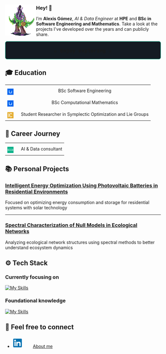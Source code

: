 
<div>
  <img style="width: 100px; height: auto;" align="left" src="assets/illidan.gif" alt="Illidan GIF" />
  <div style="flex: 1;">
    <h3>Hey! 👋</h3>
    <p>
      I’m <strong>Alexis Gómez</strong>, <em>AI & Data Engineer</em> at <strong>HPE</strong>
      and <strong>BSc in Software Engineering and Mathematics</strong>. Take a look at the projects
      I've developed over the years and can publicly share.
    </p>
  </div>
</div>


<div style="background-color: #151b23; border: 1px solid #01A982; border-radius: 6px; font-family: 'SFMono-Regular', Consolas, 'Liberation Mono', Menlo, monospace; font-size: 14px; line-height: 1;">
    <h3 align="center">🚀 Enjoy exploring 🚀</h3>
</div>                                


## 🎓 Education
|  |  |
| :-: | :-: |
|<img src="assets/utad.png" alt="Icon" style="width: 20px; height: 20px; padding-top: 10px; margin-right: 10px; align-">  | BSc Software Engineering|
| <img src="assets/utad.png" alt="Icon" style="width: 20px; height: 20px; padding-top: 10px; margin-right: 10px; align-"> | BSc Computational Mathematics | 
| <img src="assets/icmat.png" alt="Icon" style="width: 20px; height: 20px; padding-top: 10px; margin-right: 10px; align-"> | Student Researcher in Symplectic Optimization and Lie Groups |

## 💼 Career Journey
|  |  |
| :-: | :-: |
| <img src="assets/hpe.png" alt="Icon" style="width: 20px; height: 20px; padding-top: 10px; margin-right: 10px; align-"> | AI & Data consultant |




## 📚 Personal Projects

### [Intelligent Energy Optimization Using Photovoltaic Batteries in Residential Environments](https://github.com/AlexisGitHu/SmartMicrogrids)


Focused on optimizing energy consumption and storage for residential systems with solar technology

---

### [Spectral Characterization of Null Models in Ecological Networks](https://github.com/AlexisGitHu/BipartiteNetworks_SAA)

Analyzing ecological network structures using spectral methods to better understand ecosystem dynamics


## ⚙️ Tech Stack

### Currently focusing on

[![My Skills](https://skillicons.dev/icons?i=bash,linux,github,vscode,javascript,python,fastapi,pytorch,mongodb,redis,docker,nginx,kubernetes)](https://skillicons.dev)

### Foundational knowledge

[![My Skills](https://skillicons.dev/icons?i=html,css,bootstrap,javascript,typescript,nodejs,postgresql,cassandra,kafka,java,c,tensorflow)](https://skillicons.dev)

## 📱 Feel free to connect
### 
- <img src="assets/linkedin.png" alt="Icon"> <a style="margin-left: 30px" href="https://www.linkedin.com/in/alexis-g%C3%B3mez-chimeno/">About me</a>

